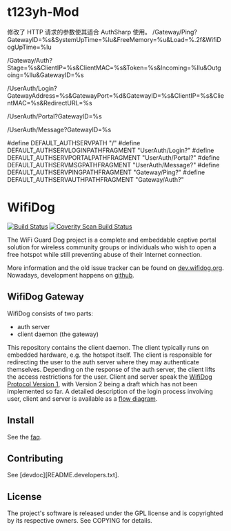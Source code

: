 # t123yh-Mod #

修改了 HTTP 请求的参数使其适合 AuthSharp 使用。
/Gateway/Ping?GatewayID=%s&SystemUpTime=%lu&FreeMemory=%u&Load=%.2f&WifiDogUpTime=%lu

/Gateway/Auth?Stage=%s&ClientIP=%s&ClientMAC=%s&Token=%s&Incoming=%llu&Outgoing=%llu&GatewayID=%s

/UserAuth/Login?GatewayAddress=%s&GatewayPort=%d&GatewayID=%s&ClientIP=%s&ClientMAC=%s&RedirectURL=%s

/UserAuth/Portal?GatewayID=%s

/UserAuth/Message?GatewayID=%s

#define DEFAULT_AUTHSERVPATH "/"
#define DEFAULT_AUTHSERVLOGINPATHFRAGMENT "UserAuth/Login?"
#define DEFAULT_AUTHSERVPORTALPATHFRAGMENT "UserAuth/Portal?"
#define DEFAULT_AUTHSERVMSGPATHFRAGMENT "UserAuth/Message?"
#define DEFAULT_AUTHSERVPINGPATHFRAGMENT "Gateway/Ping?"
#define DEFAULT_AUTHSERVAUTHPATHFRAGMENT "Gateway/Auth?"


# WifiDog #

[![Build Status](https://travis-ci.org/wifidog/wifidog-gateway.svg?branch=master)](https://travis-ci.org/wifidog/wifidog-gateway)
[![Coverity Scan Build Status](https://scan.coverity.com/projects/4595/badge.svg)](https://scan.coverity.com/projects/4595)

The WiFi Guard Dog project is a complete and embeddable captive portal
solution for wireless community groups or individuals who wish to open a
free hotspot while still preventing abuse of their Internet connection.

More information and the old issue tracker can be found on
[dev.wifidog.org][homepage].
Nowadays, development happens on [github][GitHub].


## WifiDog Gateway ##

WifiDog consists of two parts:

* auth server
* client daemon (the gateway)

This repository contains the client daemon. The client typically runs on
embedded hardware, e.g. the hotspot itself. The client is responsible for
redirecting the user to the auth server where they may authenticate
themselves. Depending on the response of the auth server, the client
lifts the access restrictions for the user.
Client and server speak the [WifiDog Protocol Version 1][protov1],
with Version 2 being a draft which has not been implemented so far.
A detailed description of the login process involving user,
client and server is available as a [flow diagram][flowdia].

## Install ##

See the [faq][FAQ].

## Contributing ##

See [devdoc][README.developers.txt].


## License ##
The project's software is released under the GPL license and is copyrighted
by its respective owners. See COPYING for details.

[homepage]: http://dev.wifidog.org/
[github]: https://github.com/wifidog/
[protov1]: http://dev.wifidog.org/wiki/doc/developer/WiFiDogProtocol_V1
[flowdia]: http://dev.wifidog.org/wiki/doc/developer/FlowDiagram
[devdoc]: src/README.developers.txt
[faq]: src/FAQ
